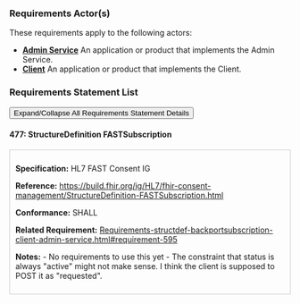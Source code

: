 
### Requirements Actor(s)

<p>These requirements apply to the following actors: </p>
<ul>
<li><b><a href="ActorDefinition-admin-service.html">Admin Service</a></b>&nbsp;An application or product that implements the Admin Service.</li>
<li><b><a href="ActorDefinition-client.html">Client</a></b>&nbsp;An application or product that implements the Client.</li>
</ul>

### Requirements Statement List

<p>
<button class="btn btn-info btn-lg btn-block" type="button" title="Click to Expand/Collapse All Requirements Statement Details" data-toggle="collapse" data-target="#req-477detail" aria-expanded="false">Expand/Collapse All Requirements Statement Details</button>
</p>

#### <a id="requirement-477" title="Click to Open or Close Details" data-toggle="collapse" data-target="#req-477detail" aria-expanded="false">477:&nbsp;StructureDefinition FASTSubscription</a>

<div class="collapse" id="req-477detail">
<div class="card card-body" style="border:1px solid;border-color:#cccccc;padding:10px" markdown="1">
<p>
<b>Specification:</b>&nbsp;HL7 FAST Consent IG
</p>
<p>
<b>Reference:</b>&nbsp;<a href="https://build.fhir.org/ig/HL7/fhir-consent-management/StructureDefinition-FASTSubscription.html">https://build.fhir.org/ig/HL7/fhir-consent-management/StructureDefinition-FASTSubscription.html</a>
</p>
<p><b>Conformance:</b>&nbsp;SHALL</p>
<p>
<b>Related Requirement:</b>&nbsp;<a href="Requirements-structdef-backportsubscription-client-admin-service.html#requirement-595">Requirements-structdef-backportsubscription-client-admin-service.html#requirement-595</a>
</p>
<p>
<b>Notes:</b>&nbsp;- No requirements to use this yet
- The constraint that status is always "active" might not make sense. I think the client is supposed to POST it as "requested".
</p>
</div>
</div>


<br/>
